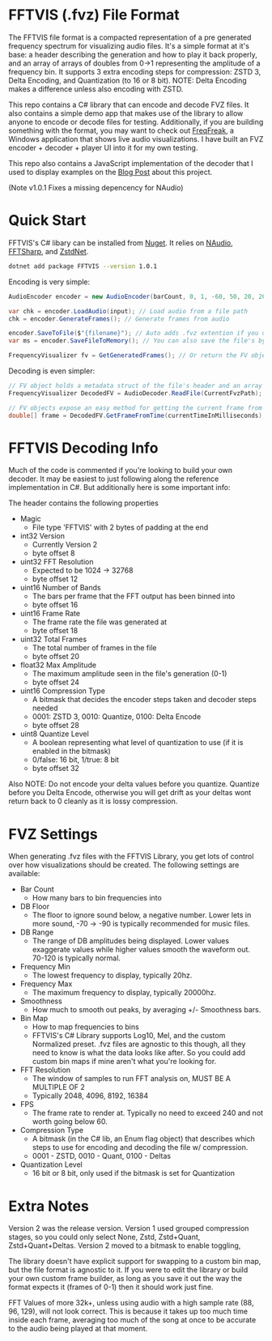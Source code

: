# FFTVIS (.fvz) File Format
The FFTVIS file format is a compacted representation of a pre generated frequency spectrum for visualizing audio files. It's a simple format at it's base: a header describing the generation and how to play it back properly, and an array of arrays of doubles from 0->1 representing the amplitude of a frequency bin. It supports 3 extra encoding steps for compression: ZSTD 3, Delta Encoding, and Quantization (to 16 or 8 bit). NOTE: Delta Encoding makes a difference unless also encoding with ZSTD.

This repo contains a C# library that can encode and decode FVZ files. It also contains a simple demo app that makes use of the library to allow anyone to encode or decode files for testing. Additionally, if you are building something with the format, you may want to check out [FreqFreak](https://github.com/EpsiRho/FreqFreak), a Windows application that shows live audio visualizations. I have built an FVZ encoder + decoder + player UI into it for my own testing.

This repo also contains a JavaScript implementation of the decoder that I used to display examples on the [Blog Post](https://epsirho.com/posts/fft-blog) about this project.

(Note v1.0.1 Fixes a missing depencency for NAudio)

# Quick Start
FFTVIS's C# libary can be installed from [Nuget](https://www.nuget.org/packages/FFTVIS/1.0.1). It relies on [NAudio](https://github.com/naudio/NAudio), [FFTSharp](https://github.com/swharden/FftSharp), and [ZstdNet](https://github.com/skbkontur/ZstdNet).
```bash
dotnet add package FFTVIS --version 1.0.1
```

Encoding is very simple:
```C#
AudioEncoder encoder = new AudioEncoder(barCount, 0, 1, -60, 50, 20, 20000, 0, SpectrogramMapping.Normalized, res, fps, ct); // Create a new encoder

var chk = encoder.LoadAudio(input); // Load audio from a file path
chk = encoder.GenerateFrames(); // Generate frames from audio

encoder.SaveToFile($"{filename}"); // Auto adds .fvz extention if you don't
var ms = encoder.SaveFileToMemory(); // You can also save the file's bytes out to a MemoryStream

FrequencyVisualizer fv = GetGeneratedFrames(); // Or return the FV object with header info and frames array
```

Decoding is even simpler:
```C#
// FV object holds a metadata struct of the file's header and an array of frames
FrequencyVisualizer DecodedFV = AudioDecoder.ReadFile(CurrentFvzPath);

// FV objects expose an easy method for getting the current frame from the time in ms
double[] frame = DecodedFV.GetFrameFromTime(currentTimeInMilliseconds);
```


# FFTVIS Decoding Info
Much of the code is commented if you're looking to build your own decoder. It may be easiest to just following along the reference implementation in C#. But additionally here is some important info:

The header contains the following properties
- Magic
	- File type 'FFTVIS' with 2 bytes of padding at the end
- int32 Version
	- Currently Version 2
	- byte offset 8
- uint32 FFT Resolution
	- Expected to be 1024 -> 32768
	- byte offset 12
- uint16 Number of Bands
	- The bars per frame that the FFT output has been binned into
	- byte offset 16
- uint16 Frame Rate
	- The frame rate the file was generated at
	- byte offset 18
- uint32 Total Frames
	- The total number of frames in the file
	- byte offset 20
- float32 Max Amplitude
	- The maximum amplitude seen in the file's generation (0-1)
	- byte offset 24
- uint16 Compression Type
	- A bitmask that decides the encoder steps taken and decoder steps needed
	- 0001: ZSTD 3, 0010: Quantize, 0100: Delta Encode
	- byte offset 28
- uint8 Quantize Level
	- A boolean representing what level of quantization to use (if it is enabled in the bitmask)
	- 0/false: 16 bit, 1/true: 8 bit
	- byte offset 32

Also NOTE: Do not encode your delta values before you quantize. Quantize before you Delta Encode, otherwise you will get drift as your deltas wont return back to 0 cleanly as it is lossy compression.

# FVZ Settings
When generating .fvz files with the FFTVIS Library, you get lots of control over how visualizations should be created. The following settings are available:
- Bar Count
	- How many bars to bin frequencies into
- DB Floor
	- The floor to ignore sound below, a negative number. Lower lets in more sound, -70 -> -90 is typically recommended for music files.
- DB Range
	- The range of DB amplitudes being displayed. Lower values exaggerate values while higher values smooth the waveform out. 70-120 is typically normal.
- Frequency Min
	- The lowest frequency to display, typically 20hz.
- Frequency Max
	- The maximum frequency to display, typically 20000hz.
- Smoothness
	- How much to smooth out peaks, by averaging +/- Smoothness bars.
- Bin Map
	- How to map frequencies to bins 
	- FFTVIS's C# Library supports Log10, Mel, and the custom Normalized preset. .fvz files are agnostic to this though, all they need to know is what the data looks like after. So you could add custom bin maps if mine aren't what you're looking for.
- FFT Resolution
	- The window of samples to run FFT analysis on, MUST BE A MULTIPLE OF 2
	- Typically 2048, 4096, 8192, 16384
- FPS
	- The frame rate to render at. Typically no need to exceed 240 and not worth going below 60.
- Compression Type
	- A bitmask (in the C# lib, an Enum flag object) that describes which steps to use for encoding and decoding the file w/ compression.
	- 0001 - ZSTD, 0010 - Quant, 0100 - Deltas
- Quantization Level 
	- 16 bit or 8 bit, only used if the bitmask is set for Quantization

# Extra Notes
Version 2 was the release version. Version 1 used grouped compression stages, so you could only select None, Zstd, Zstd+Quant, Zstd+Quant+Deltas. Version 2 moved to a bitmask to enable toggling,

The library doesn't have explicit support for swapping to a custom bin map, but the file format is agnostic to it. If you were to edit the library or build your own custom frame builder, as long as you save it out the way the format expects it (frames of 0-1) then it should work just fine.

FFT Values of more 32k+, unless using audio with a high sample rate (88, 96, 129), will not look correct. This is because it takes up too much time inside each frame, averaging too much of the song at once to be accurate to the audio being played at that moment.
